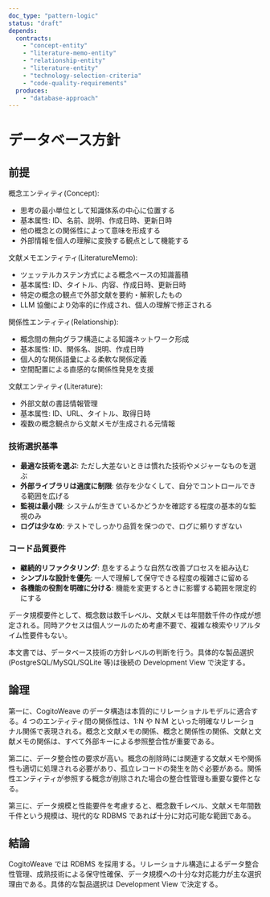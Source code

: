 ```yaml
---
doc_type: "pattern-logic"
status: "draft"
depends:
  contracts:
    - "concept-entity"
    - "literature-memo-entity"
    - "relationship-entity"
    - "literature-entity"
    - "technology-selection-criteria"
    - "code-quality-requirements"
  produces:
    - "database-approach"
---
```


# データベース方針

## 前提

<!-- PREMISE_BEGIN: concept-entity -->

概念エンティティ(Concept):

- 思考の最小単位として知識体系の中心に位置する
- 基本属性: ID、名前、説明、作成日時、更新日時
- 他の概念との関係性によって意味を形成する
- 外部情報を個人の理解に変換する観点として機能する

<!-- PREMISE_END: concept-entity -->

<!-- PREMISE_BEGIN: literature-memo-entity -->

文献メモエンティティ(LiteratureMemo):

- ツェッテルカステン方式による概念ベースの知識蓄積
- 基本属性: ID、タイトル、内容、作成日時、更新日時
- 特定の概念の観点で外部文献を要約・解釈したもの
- LLM 協働により効率的に作成され、個人の理解で修正される

<!-- PREMISE_END: literature-memo-entity -->

<!-- PREMISE_BEGIN: relationship-entity -->

関係性エンティティ(Relationship):

- 概念間の無向グラフ構造による知識ネットワーク形成
- 基本属性: ID、関係名、説明、作成日時
- 個人的な関係語彙による柔軟な関係定義
- 空間配置による直感的な関係性発見を支援

<!-- PREMISE_END: relationship-entity -->

<!-- PREMISE_BEGIN: literature-entity -->

文献エンティティ(Literature):

- 外部文献の書誌情報管理
- 基本属性: ID、URL、タイトル、取得日時
- 複数の概念観点から文献メモが生成される元情報

<!-- PREMISE_END: literature-entity -->

### 技術選択基準

<!-- PREMISE_BEGIN: technology-selection-criteria -->

- **最適な技術を選ぶ**: ただし大差ないときは慣れた技術やメジャーなものを選ぶ
- **外部ライブラリは適度に制限**: 依存を少なくして、自分でコントロールできる範囲を広げる
- **監視は最小限**: システムが生きているかどうかを確認する程度の基本的な監視のみ
- **ログは少なめ**: テストでしっかり品質を保つので、ログに頼りすぎない

<!-- PREMISE_END: technology-selection-criteria -->

### コード品質要件

<!-- PREMISE_BEGIN: code-quality-requirements -->

- **継続的リファクタリング**: 息をするような自然な改善プロセスを組み込む
- **シンプルな設計を優先**: 一人で理解して保守できる程度の複雑さに留める
- **各機能の役割を明確に分ける**: 機能を変更するときに影響する範囲を限定的にする

<!-- PREMISE_END: code-quality-requirements -->

データ規模要件として、概念数は数千レベル、文献メモは年間数千件の作成が想定される。同時アクセスは個人ツールのため考慮不要で、複雑な検索やリアルタイム性要件もない。

本文書では、データベース技術の方針レベルの判断を行う。具体的な製品選択(PostgreSQL/MySQL/SQLite 等)は後続の Development View で決定する。

## 論理

第一に、CogitoWeave のデータ構造は本質的にリレーショナルモデルに適合する。4 つのエンティティ間の関係性は、1:N や N:M といった明確なリレーショナル関係で表現される。概念と文献メモの関係、概念と関係性の関係、文献と文献メモの関係は、すべて外部キーによる参照整合性が重要である。

第二に、データ整合性の要求が高い。概念の削除時には関連する文献メモや関係性も適切に処理される必要があり、孤立レコードの発生を防ぐ必要がある。関係性エンティティが参照する概念が削除された場合の整合性管理も重要な要件となる。

第三に、データ規模と性能要件を考慮すると、概念数千レベル、文献メモ年間数千件という規模は、現代的な RDBMS であれば十分に対応可能な範囲である。

## 結論

<!-- GLOBAL_CONCLUSION_BEGIN: database-approach -->

CogitoWeave では RDBMS を採用する。リレーショナル構造によるデータ整合性管理、成熟技術による保守性確保、データ規模への十分な対応能力が主な選択理由である。具体的な製品選択は Development View で決定する。

<!-- GLOBAL_CONCLUSION_END: database-approach -->
